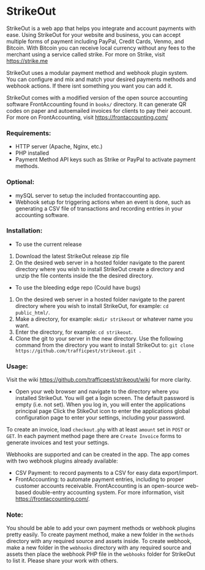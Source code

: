 # StrikeOut

StrikeOut is a web app that helps you integrate and account payments
with ease. Using StrikeOut for your website and business, you can 
accept multiple forms of payment including PayPal, Credit Cards, Venmo, and 
Bitcoin. With Bitcoin you can receive local currency without any fees to the 
merchant using a service called strike. For more on Strike, visit 
https://strike.me

StrikeOut uses a modular payment method and webhook plugin system. You can 
configure and mix and match your desired payments methods and webhook actions.
If there isnt something you want you can add it.

StrikeOut comes with a modified version of the open source accounting software
FrontAccounting found in `books/` directory. It can generate QR codes on paper
and autoemailed invoices for clients to pay their account. For more on 
FrontAccounting, visit https://frontaccounting.com/

### Requirements:

- HTTP server (Apache, Nginx, etc.)
- PHP installed
- Payment Method API keys such as Strike or PayPal to activate payment methods. 

### Optional:

- mySQL server to setup the included frontaccounting app. 
- Webhook setup for triggering actions when an event is done, such as 
generating a CSV file of transactions and recording 
entries in your accounting software.

### Installation:

- To use the current release
1. Download the latest StrikeOut release zip file 
2. On the desired web server in a hosted folder navigate to the parent 
directory where you wish to install StrikeOut create a directory and unzip
the file contents inside the the desired directory.

- To use the bleeding edge repo (Could have bugs)
1. On the desired web server in a hosted folder navigate to the parent 
directory where you wish to install StrikeOut, 
for example: `cd public_html/`.
2. Make a directory, for example: `mkdir strikeout` or whatever name you want.
3. Enter the directory, for example: `cd strikeout`.
4. Clone the git to your server in the new directory. Use the following 
command from the directory you want to install StrikeOut to: 
`git clone https://github.com/trafficpest/strikeout.git .`

### Usage:

Visit the wiki https://github.com/trafficpest/strikeout/wiki for more clarity.

- Open your web browser and navigate to the directory where you installed 
StrikeOut. You will get a login screen. The default password is empty 
(i.e. not set). When you log in, you will enter the applications principal page 
Click the StikeOut icon to enter the applications global configuration page 
to enter your settings, including your password.

To create an invoice, load `checkout.php` with at least `amount` set 
in `POST` or `GET`. In each payment method page there are `Create Invoice` forms
to generate invoices and test your settings.

Webhooks are supported and can be created in the app. The app 
comes with two webhook plugins already available:

- CSV Payment: to record payments to a CSV for easy data export/import.
- FrontAccounting: to automate payment entries, including to proper 
customer accounts receivable. FrontAccounting is an open-source web-based 
double-entry accounting system. For more information, visit 
https://frontaccounting.com/.

### Note:

You should be able to add your own payment methods or webhook plugins pretty 
easily. To create payment method, make a new folder in the `methods` directory 
with any required source and assets inside. To create webhook, make a new 
folder in the `webhooks` directory with any required source and assets then 
place the webhook PHP file in the `webhooks` folder for StrikeOut to list it. 
Please share your work with others.
